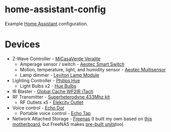 # home-assistant-config
Example [Home Assistant](https://home-assistant.io) configuration.

# Devices
* Z-Wave Controller - [MiCasaVerde Veralite](http://amzn.to/2nrPhQi)
  * Amperage sensor / switch - [Aeotec Smart Switch](http://amzn.to/2mNpZz0)
  * Motion, temperature, light, and humidity sensor - [Aeotec Multisensor](http://amzn.to/2nrQiry)
  * Lamp dimmer - [Leviton Lamp Module](http://amzn.to/2odMbPO)
* Lighting Controller - [Philips Hue](http://amzn.to/2nJc5wV)
  * Light Bulbs x2 - [Hue Bulbs](http://amzn.to/2nJ89N0)
* IR Blaster - [Global Cache WF2IR iTach](http://amzn.to/2nrSWxH)
* RF Transmitter - [Superheterodyne 433Mhz kit](http://amzn.to/2nJcQ9B)
  * RF Outlets x5 - [Elekcity Outlet](http://amzn.to/2nrS3ou)
* Voice control - [Echo Dot](http://amzn.to/2ng4nr5)
  * Portable voice control - [Echo Tap](http://amzn.to/2mNqrNI)
* Network Attached Storage - [Freenas](http://www.freenas.org/) (I built my own based on [this motherboard](http://amzn.to/2ng2hHW), but FreeNAS makes [pre-built units](http://amzn.to/2odGb9H)too)
